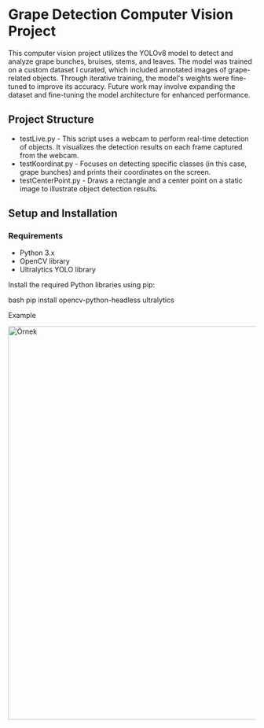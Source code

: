 # Grape Detection Computer Vision Project

This computer vision project utilizes the YOLOv8 model to detect and analyze grape bunches, bruises, stems, and leaves. The model was trained on a custom dataset I curated, which included annotated images of grape-related objects. Through iterative training, the model's weights were fine-tuned to improve its accuracy. Future work may involve expanding the dataset and fine-tuning the model architecture for enhanced performance.

## Project Structure

- testLive.py - This script uses a webcam to perform real-time detection of objects. It visualizes the detection results on each frame captured from the webcam.
- testKoordinat.py - Focuses on detecting specific classes (in this case, grape bunches) and prints their coordinates on the screen.
- testCenterPoint.py - Draws a rectangle and a center point on a static image to illustrate object detection results.

## Setup and Installation

### Requirements

- Python 3.x
- OpenCV library
- Ultralytics YOLO library

Install the required Python libraries using pip:

bash
pip install opencv-python-headless ultralytics


Example

<img src="https://github.com/BarisFK/Uzum_YOLO8/assets/92215497/3df85b15-08d0-4832-a7a4-d246d709a2c7" alt="Örnek" style="width:600px;height:800px;">
